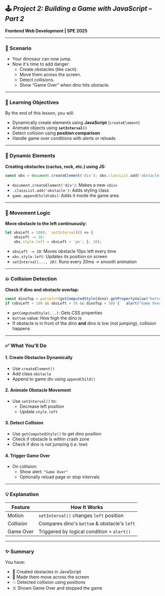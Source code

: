 ## 🕹️ _Project 2: Building a Game with JavaScript – Part 2_

**Frontend Web Development | SPE 2025**

---

### 🚨 Scenario

- Your dinosaur can now jump.
- Now it's time to add danger:
    - Create obstacles (like cacti).
    - Move them across the screen.
    - Detect collisions.
    - Show “Game Over” when dino hits obstacle.

---

### 🎯 Learning Objectives

By the end of this lesson, you will:

- Dynamically create elements using **JavaScript** (`createElement`)
- Animate objects using **`setInterval()`**
- Detect collision using **position comparison**
- Handle game over conditions with alerts or reloads

---

### 🧱 Dynamic Elements

**Creating obstacles (cactus, rock, etc.) using JS:**

```js
const obs = document.createElement('div'); obs.classList.add('obstacle'); game.appendChild(obs);
```

- `document.createElement('div')`: Makes a new `<div>`
- `.classList.add('obstacle')`: Adds styling class
- `game.appendChild(obs)`: Adds it inside the game area

---

### 🏃 Movement Logic

**Move obstacle to the left continuously:**

```js
let obsLeft = 1000;  setInterval(() => {   
	obsLeft -= 10;   
	obs.style.left = obsLeft + 'px'; }, 20);
```

- `obsLeft -= 10`: Moves obstacle 10px left every time
- `obs.style.left`: Updates its position on screen
- `setInterval(..., 20)`: Runs every 20ms → smooth animation

---

### 💥 Collision Detection

**Check if dino and obstacle overlap:**
```js
const dinoTop = parseInt(getComputedStyle(dino).getPropertyValue("bottom"));  
if (obsLeft < 100 && obsLeft > 50 && dinoTop < 50) {   alert("Game Over"); }
```

- `getComputedStyle(...)`: Gets CSS properties
- `bottom` value: How high the dino is
- If obstacle is in front of the dino **and** dino is low (not jumping), collision happens

---

### ✅ What You’ll Do

#### 1. **Create Obstacles Dynamically**

- Use `createElement()`
- Add class `obstacle`
- Append to game div using `appendChild()`

#### 2. **Animate Obstacle Movement**

- Use `setInterval()` to:
    - Decrease left position
    - Update `style.left`

#### 3. **Detect Collision**

- Use `getComputedStyle()` to get dino position
- Check if obstacle is within crash zone
- Check if dino is not jumping (i.e. low)

#### 4. **Trigger Game Over**

- On collision:
    - Show alert: `"Game Over"`
    - Optionally reload page or stop intervals

---

### 💡 Explanation

|Feature|How It Works|
|---|---|
|Motion|`setInterval()` changes `left` position|
|Collision|Compares dino's `bottom` & obstacle's `left`|
|Game Over|Triggered by logical condition + `alert()`|

---

### ✨ Summary

You have:

- 🚧 Created obstacles in JavaScript
- 🏃 Made them move across the screen
- 💥 Detected collision using positions
- ☠️ Shown Game Over and stopped the game